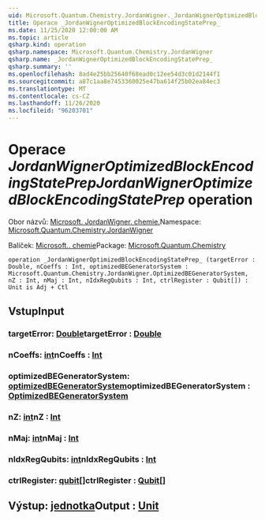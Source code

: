 ```yaml
---
uid: Microsoft.Quantum.Chemistry.JordanWigner._JordanWignerOptimizedBlockEncodingStatePrep_
title: Operace _JordanWignerOptimizedBlockEncodingStatePrep_
ms.date: 11/25/2020 12:00:00 AM
ms.topic: article
qsharp.kind: operation
qsharp.namespace: Microsoft.Quantum.Chemistry.JordanWigner
qsharp.name: _JordanWignerOptimizedBlockEncodingStatePrep_
qsharp.summary: ''
ms.openlocfilehash: 8ad4e25bb25640f68ead0c12ee54d3c01d2144f1
ms.sourcegitcommit: a87c1aa8e7453360025e47ba614f25b02ea84ec3
ms.translationtype: MT
ms.contentlocale: cs-CZ
ms.lasthandoff: 11/26/2020
ms.locfileid: "96203701"
---
```

# <a name="_jordanwigneroptimizedblockencodingstateprep_-operation"></a><span data-ttu-id="03808-102">Operace _JordanWignerOptimizedBlockEncodingStatePrep_</span><span class="sxs-lookup"><span data-stu-id="03808-102">_JordanWignerOptimizedBlockEncodingStatePrep_ operation</span></span>

<span data-ttu-id="03808-103">Obor názvů: [Microsoft. JordanWigner. chemie.](xref:Microsoft.Quantum.Chemistry.JordanWigner)</span><span class="sxs-lookup"><span data-stu-id="03808-103">Namespace: [Microsoft.Quantum.Chemistry.JordanWigner](xref:Microsoft.Quantum.Chemistry.JordanWigner)</span></span>

<span data-ttu-id="03808-104">Balíček: [Microsoft.. chemie](https://nuget.org/packages/Microsoft.Quantum.Chemistry)</span><span class="sxs-lookup"><span data-stu-id="03808-104">Package: [Microsoft.Quantum.Chemistry](https://nuget.org/packages/Microsoft.Quantum.Chemistry)</span></span>




```qsharp
operation _JordanWignerOptimizedBlockEncodingStatePrep_ (targetError : Double, nCoeffs : Int, optimizedBEGeneratorSystem : Microsoft.Quantum.Chemistry.JordanWigner.OptimizedBEGeneratorSystem, nZ : Int, nMaj : Int, nIdxRegQubits : Int, ctrlRegister : Qubit[]) : Unit is Adj + Ctl
```


## <a name="input"></a><span data-ttu-id="03808-105">Vstup</span><span class="sxs-lookup"><span data-stu-id="03808-105">Input</span></span>

### <a name="targeterror--double"></a><span data-ttu-id="03808-106">targetError: [Double](xref:microsoft.quantum.lang-ref.double)</span><span class="sxs-lookup"><span data-stu-id="03808-106">targetError : [Double](xref:microsoft.quantum.lang-ref.double)</span></span>




### <a name="ncoeffs--int"></a><span data-ttu-id="03808-107">nCoeffs: [int](xref:microsoft.quantum.lang-ref.int)</span><span class="sxs-lookup"><span data-stu-id="03808-107">nCoeffs : [Int](xref:microsoft.quantum.lang-ref.int)</span></span>




### <a name="optimizedbegeneratorsystem--optimizedbegeneratorsystem"></a><span data-ttu-id="03808-108">optimizedBEGeneratorSystem: [optimizedBEGeneratorSystem](xref:Microsoft.Quantum.Chemistry.JordanWigner.OptimizedBEGeneratorSystem)</span><span class="sxs-lookup"><span data-stu-id="03808-108">optimizedBEGeneratorSystem : [OptimizedBEGeneratorSystem](xref:Microsoft.Quantum.Chemistry.JordanWigner.OptimizedBEGeneratorSystem)</span></span>




### <a name="nz--int"></a><span data-ttu-id="03808-109">nZ: [int](xref:microsoft.quantum.lang-ref.int)</span><span class="sxs-lookup"><span data-stu-id="03808-109">nZ : [Int](xref:microsoft.quantum.lang-ref.int)</span></span>




### <a name="nmaj--int"></a><span data-ttu-id="03808-110">nMaj: [int](xref:microsoft.quantum.lang-ref.int)</span><span class="sxs-lookup"><span data-stu-id="03808-110">nMaj : [Int](xref:microsoft.quantum.lang-ref.int)</span></span>




### <a name="nidxregqubits--int"></a><span data-ttu-id="03808-111">nIdxRegQubits: [int](xref:microsoft.quantum.lang-ref.int)</span><span class="sxs-lookup"><span data-stu-id="03808-111">nIdxRegQubits : [Int](xref:microsoft.quantum.lang-ref.int)</span></span>




### <a name="ctrlregister--qubit"></a><span data-ttu-id="03808-112">ctrlRegister: [qubit](xref:microsoft.quantum.lang-ref.qubit)[]</span><span class="sxs-lookup"><span data-stu-id="03808-112">ctrlRegister : [Qubit](xref:microsoft.quantum.lang-ref.qubit)[]</span></span>





## <a name="output--unit"></a><span data-ttu-id="03808-113">Výstup: [jednotka](xref:microsoft.quantum.lang-ref.unit)</span><span class="sxs-lookup"><span data-stu-id="03808-113">Output : [Unit](xref:microsoft.quantum.lang-ref.unit)</span></span>

